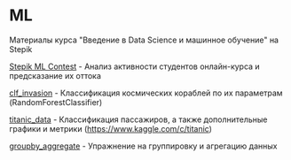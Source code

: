 # ML
Материалы курса "Введение в Data Science и машинное обучение" на Stepik 

[Stepik ML Contest](https://github.com/stasikd/StepikML/blob/main/Stepik%20ML%20Contest.ipynb) - Анализ активности студентов онлайн-курса и предсказание их оттока

[clf_invasion](https://github.com/stasikd/StepikML/blob/main/clf_invasion.ipynb) - Классификация космических кораблей по их параметрам (RandomForestClassifier)

[titanic_data](https://github.com/stasikd/StepikML/blob/main/titanic_data.ipynb) - Классификация пассажиров, а также дополнительные графики и метрики (https://www.kaggle.com/c/titanic)

[groupby_aggregate](https://github.com/stasikd/StepikML/blob/main/groupby_aggregate.ipynb) - Упражнение на группировку и агрегацию данных
